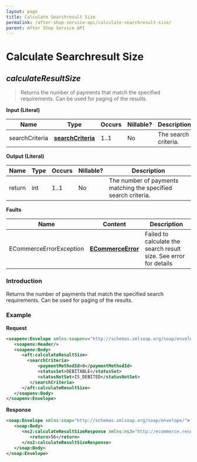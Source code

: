 ```yaml
---
layout: page
title: Calculate Searchresult Size
permalink: /after-shop-service-api/calculate-searchresult-size/
parent: After Shop Service API
---
```



# Calculate Searchresult Size 

## *calculateResultSize*  
> Returns the number of payments that match the specified requirements.
> Can be used for paging of the results.

**Input (Literal)**

| Name            | Type                                 | Occurs | Nillable? | Description          |
|-----------------|--------------------------------------|--------|-----------|----------------------|
| searchCriteria  | **[searchCriteria](/development/api-types/searchcriteria/)** | 1..1   | No        | The search criteria. |

**Output (Literal)**

| Name    | Type | Occurs | Nillable? | Description                                                    |
|---------|------|--------|-----------|----------------------------------------------------------------|
| return  | int  | 1..1   | No        | The number of payments matching the specified search criteria. |

**Faults**

| Name                     | Content                                  | Description                                                       |
|--------------------------|------------------------------------------|-------------------------------------------------------------------|
| ECommerceErrorException  | **[ECommerceError](/development/api-types/ecommerceerror/)**     | Failed to calculate the search result size. See error for details |

### Introduction
Returns the number of payments that match the specified search
requirements. Can be used for paging of the results.

### Example
**Request**
```xml
<soapenv:Envelope xmlns:soapenv="http://schemas.xmlsoap.org/soap/envelope/" xmlns:aft="http://ecommerce.resurs.com/v4/msg/aftershopflow">
   <soapenv:Header/>
   <soapenv:Body>
      <aft:calculateResultSize>
        <searchCriteria>
            <paymentMethodId>8</paymentMethodId>
            <statusSet>DEBITABLE</statusSet>
            <statusNotSet>IS_DEBITED</statusNotSet>
         </searchCriteria>
      </aft:calculateResultSize>
   </soapenv:Body>
</soapenv:Envelope>
```
**Response**
```xml
<soap:Envelope xmlns:soap="http://schemas.xmlsoap.org/soap/envelope/">
   <soap:Body>
      <ns2:calculateResultSizeResponse xmlns:ns3="http://ecommerce.resurs.com/v4/msg/exception" xmlns:ns2="http://ecommerce.resurs.com/v4/msg/aftershopflow">
         <return>56</return>
      </ns2:calculateResultSizeResponse>
   </soap:Body>
</soap:Envelope>
```
